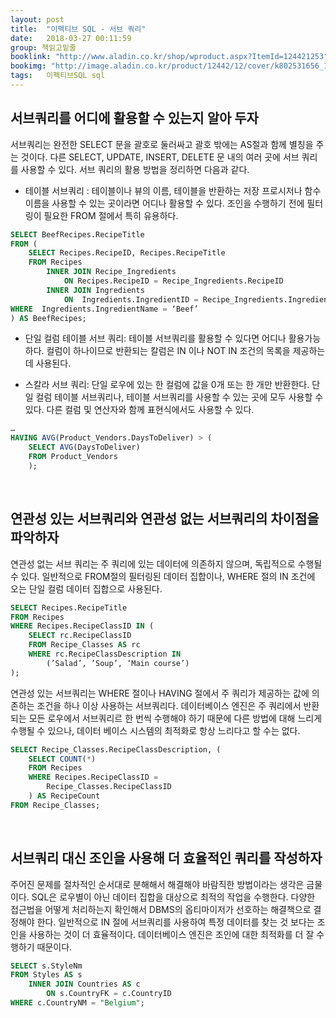 ```yaml
---
layout: post
title:  "이펙티브 SQL - 서브 쿼리"
date:   2018-03-27 00:11:59
group: 책읽고밑줄
booklink: "http://www.aladin.co.kr/shop/wproduct.aspx?ItemId=124421253"
bookimg: "http://image.aladin.co.kr/product/12442/12/cover/k802531656_1.jpg"
tags:   이펙티브SQL sql
---
```


## 서브쿼리를 어디에 활용할 수 있는지 알아 두자

서브쿼리는 완전한 SELECT 문을 괄호로 둘러싸고 괄호 밖에는 AS절과 함께 별칭을 주는 것이다. 다른 SELECT, UPDATE, INSERT, DELETE 문 내의 여러 곳에 서브 쿼리를 사용할 수 있다.  서브 쿼리의 활용 방법을 정리하면 다음과 같다. 

- 테이블 서브쿼리 : 테이블이나 뷰의 이름, 테이블을 반환하는 저장 프로시저나 함수 이름을 사용할 수 있는 곳이라면 어디나 활용할 수 있다. 조인을 수행하기 전에 필터링이 필요한 FROM 절에서 특히 유용하다. 

```sql
SELECT BeefRecipes.RecipeTitle
FROM (
    SELECT Recipes.RecipeID, Recipes.RecipeTitle
    FROM Recipes
        INNER JOIN Recipe_Ingredients
            ON Recipes.RecipeID = Recipe_Ingredients.RecipeID 
        INNER JOIN Ingredients
            ON  Ingredients.IngredientID = Recipe_Ingredients.IngredientID
WHERE  Ingredients.IngredientName = ‘Beef’
) AS BeefRecipes;
```

- 단일 컬럼 테이블 서브 쿼리: 테이블 서브쿼리를 활용할 수 있다면 어디나 활용가능하다. 컬럼이 하나이므로 반환되는 칼럼은 IN 이나 NOT IN 조건의 목록을 제공하는 데 사용된다. 

- 스칼라 서브 쿼리: 단일 로우에 있는 한 컬럼에 값을 0개 또는 한 개만 반환한다. 단일 컬럼 테이블 서브쿼리나, 테이블 서브쿼리를 사용할 수 있는 곳에 모두 사용할 수 있다. 다른 컬럼 및 연산자와 함께 표현식에서도 사용할 수 있다. 

```sql
…
HAVING AVG(Product_Vendors.DaysToDeliver) > (
    SELECT AVG(DaysToDeliver)
    FROM Product_Vendors
    );
```

<br/>

## 연관성 있는 서브쿼리와 연관성 없는 서브쿼리의 차이점을 파악하자

연관성 없는 서브 쿼리는 주 쿼리에 있는 데이터에 의존하지 않으며, 독립적으로 수행될 수 있다. 일반적으로 FROM절의 필터링된 데이터 집합이나, WHERE 절의 IN 조건에 오는 단일 컬럼 데이터 집합으로 사용된다.
```sql
SELECT Recipes.RecipeTitle
FROM Recipes
WHERE Recipes.RecipeClassID IN (
    SELECT rc.RecipeClassID
    FROM Recipe_Classes AS rc
    WHERE rc.RecipeClassDescription IN 
        (’Salad’, ’Soup’, ‘Main course’)
);
```

연관성 있는 서브쿼리는 WHERE 절이나 HAVING 절에서 주 쿼리가 제공하는 값에 의존하는 조건을 하나 이상 사용하는 서브쿼리다. 데이터베이스 엔진은 주 쿼리에서 반환되는 모든 로우에서 서브쿼리르 한 번씩 수행해야 하기 때문에 다른 방법에 대해 느리게 수행될 수 있으나, 데이터 베이스 시스템의 최적화로 항상 느리다고 할 수는 없다. 

```sql
SELECT Recipe_Classes.RecipeClassDescription, (
    SELECT COUNT(*)
    FROM Recipes
    WHERE Recipes.RecipeClassID =
        Recipe_Classes.RecipeClassID
    ) AS RecipeCount
FROM Recipe_Classes;
```
<br/>

## 서브쿼리 대신 조인을 사용해 더 효율적인 쿼리를 작성하자

주어진 문제를 절차적인 순서대로 분해해서 해결해야 바람직한 방법이라는 생각은 금물이다. SQL은 로우별이 아닌 데이터 집합을 대상으로 최적의 작업을 수행한다. 다양한 접근법을 어떻게 처리하는지 확인해서 DBMS의 옵티마이저가 선호하는 해결책으로 결정해야 한다. 일반적으로 IN 절에 서브쿼리를 사용하여 특정 데이터를 찾는 것 보다는 조인을 사용하는 것이 더 효율적이다. 데이터베이스 엔진은 조인에 대한 최적화를 더 잘 수행하기 때문이다. 
```sql
SELECT s.StyleNm
FROM Styles AS s
    INNER JOIN Countries AS c
        ON s.CountryFK = c.CountryID
WHERE c.CountryNM = "Belgium";
```

<br/>